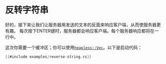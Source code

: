 # 反转字符串

好的，接下来让我们让服务器用发送的文本的反面来响应客户端，从而使服务器更有趣。
每次按下ENTER键时，服务器都会响应客户端。每个服务器响应都将在一行中。

这次你需要一个缓冲区；你可以使用[`heapless::Vec`]。以下是启动代码：

[`heapless::Vec`]: https://docs.rs/heapless/latest/heapless/struct.Vec.html

``` rust
{{#include examples/reverse-string.rs}}
```
